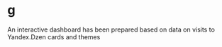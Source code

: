 # g
An interactive dashboard has been prepared based on data on visits to Yandex.Dzen cards and themes
